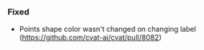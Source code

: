 ### Fixed

- Points shape color wasn't changed on changing label
  (<https://github.com/cvat-ai/cvat/pull/8082>)
